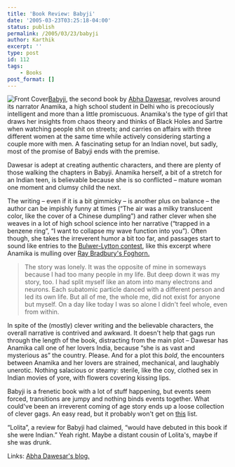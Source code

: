 ```yaml
---
title: 'Book Review: Babyji'
date: '2005-03-23T03:25:18-04:00'
status: publish
permalink: /2005/03/23/babyji
author: Karthik
excerpt: ''
type: post
id: 112
tags:
    - Books
post_format: []
---
```

![Front Cover](http://a1055.g.akamai.net/f/1055/1401/5h/images.barnesandnoble.com/images/8840000/8842777.gif)[Babyji](http://search.barnesandnoble.com/booksearch/isbnInquiry.asp?userid=3U6VU26B19&isbn=1400034566&itm=1), the second book by [Abha Dawesar,](http://www.abhadawesar.com/books.html) revolves around its narrator Anamika, a high school student in Delhi who is precociously intelligent and more than a little promiscuous. Anamika's the type of girl that draws her insights from chaos theory and thinks of Black Holes and Sartre when watching people shit on streets; and carries on affairs with three different women at the same time while actively considering starting a couple more with men. A fascinating setup for an Indian novel, but sadly, most of the promise of Babyji ends with the premise.

Dawesar is adept at creating authentic characters, and there are plenty of those walking the chapters in Babyji. Anamika herself, a bit of a stretch for an Indian teen, is believable because she is so conflicted – mature woman one moment and clumsy child the next.

The writing – even if it is a bit gimmicky – is another plus on balance – the author can be impishly funny at times (“The air was a milky translucent color, like the cover of a Chinese dumpling”) and rather clever when she weaves in a lot of high school science into her narrative (“trapped in a benzene ring”, “I want to collapse my wave function into you”). Often though, she takes the irreverent humor a bit too far, and passages start to sound like entries to the [Bulwer-Lytton contest](http://www.bulwer-lytton.com/), like this excerpt where Anamika is mulling over [Ray Bradbury's Foghorn.](http://www.harperacademic.com/catalog/excerpt_xml.asp?isbn=0380730391)

> The story was lonely. It was the opposite of mine in someways because I had too many people in my life. But deep down it was my story, too. I had split myself like an atom into many electrons and neurons. Each subatomic particle danced with a different person and led its own life. But all of me, the whole me, did not exist for anyone but myself. On a day like today I was so alone I didn't feel whole, even from within.

In spite of the (mostly) clever writing and the believable characters, the overall narrative is contrived and awkward. It doesn't help that gags run through the length of the book, distracting from the main plot – Dawesar has Anamika call one of her lovers India, because “she is as vast and mysterious as” the country. Please. And for a plot this *bold*, the encounters between Anamika and her lovers are strained, mechanical, and laughably unerotic. Nothing salacious or steamy: sterile, like the coy, clothed sex in Indian movies of yore, with flowers covering kissing lips.

Babyji is a frenetic book with a lot of stuff happening, but events seem forced, transitions are jumpy and nothing binds events together. What could've been an irreverent coming of age story ends up a loose collection of clever gags. An easy read, but it probably won't get on [this](http://kitabkhana.blogspot.com/2005/03/indian-fiction-top-25.html) list.

“Lolita”, a review for Babyji had claimed, “would have debuted in this book if she were Indian.” Yeah right. Maybe a distant cousin of Lolita's, maybe if she was drunk.

Links: [Abha Dawesar's blog.](http://www.abhadawesar.com/blog.html)